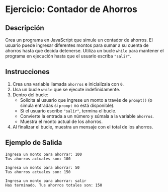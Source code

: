 # Ejercicio: Contador de Ahorros

## Descripción
Crea un programa en JavaScript que simule un contador de ahorros. El usuario puede ingresar diferentes montos para sumar a su cuenta de ahorros hasta que decida detenerse. Utiliza un bucle `while` para mantener el programa en ejecución hasta que el usuario escriba `"salir"`.

## Instrucciones
1. Crea una variable llamada `ahorros` e inicialízala con `0`.
2. Usa un bucle `while` que se ejecute indefinidamente.
3. Dentro del bucle:
   - Solicita al usuario que ingrese un monto a través de `prompt()` (o simula entradas si `prompt` no está disponible).
   - Si el usuario escribe `"salir"`, termina el bucle.
   - Convierte la entrada a un número y súmala a la variable `ahorros`.
   - Muestra el monto actual de los ahorros.
4. Al finalizar el bucle, muestra un mensaje con el total de los ahorros.

## Ejemplo de Salida
```plaintext
Ingresa un monto para ahorrar: 100
Tus ahorros actuales son: 100

Ingresa un monto para ahorrar: 50
Tus ahorros actuales son: 150

Ingresa un monto para ahorrar: salir
Has terminado. Tus ahorros totales son: 150
